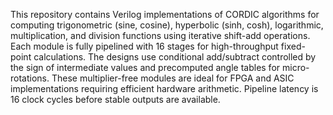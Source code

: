 This repository contains Verilog implementations of CORDIC algorithms for computing trigonometric (sine, cosine), hyperbolic (sinh, cosh), logarithmic, multiplication, and division functions using iterative shift-add operations. Each module is fully pipelined with 16 stages for high-throughput fixed-point calculations. The designs use conditional add/subtract controlled by the sign of intermediate values and precomputed angle tables for micro-rotations. These multiplier-free modules are ideal for FPGA and ASIC implementations requiring efficient hardware arithmetic. Pipeline latency is 16 clock cycles before stable outputs are available.
